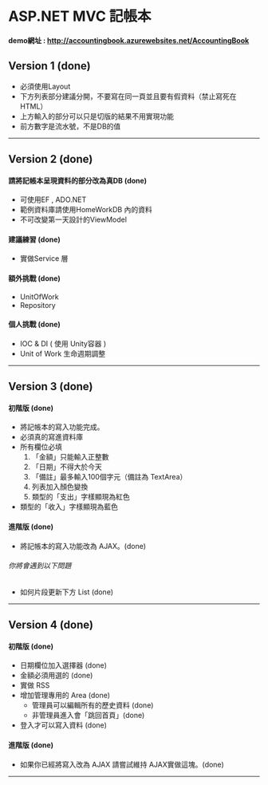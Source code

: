 # ASP.NET MVC 記帳本

#### demo網址 : <a href="http://accountingbook.azurewebsites.net/AccountingBook" target="_blank">http://accountingbook.azurewebsites.net/AccountingBook</a>

## Version 1 (done)

* 必須使用Layout
* 下方列表部分建議分開，不要寫在同一頁並且要有假資料（禁止寫死在HTML）
* 上方輸入的部分可以只是切版的結果不用實現功能
* 前方數字是流水號，不是DB的值

---

## Version 2 (done)

#### 請將記帳本呈現資料的部分改為真DB (done)

* 可使用EF , ADO.NET
* 範例資料庫請使用HomeWorkDB 內的資料
* 不可改變第一天設計的ViewModel

#### 建議練習 (done)

* 實做Service 層

####  額外挑戰 (done)

* UnitOfWork
* Repository

#### 個人挑戰 (done)

* IOC & DI ( 使用 Unity容器 )
* Unit of Work 生命週期調整

---

## Version 3 (done)

#### 初階版 (done)
* 將記帳本的寫入功能完成。
* 必須真的寫進資料庫
* 所有欄位必填
  1. 「金額」只能輸入正整數
  2. 「日期」不得大於今天
  3. 「備註」最多輸入100個字元（備註為 TextArea）
  4. 列表加入顏色變換
  5. 類型的「支出」字樣顯現為紅色
* 類型的「收入」字樣顯現為藍色

#### 進階版 (done)
* 將記帳本的寫入功能改為 AJAX。(done)
###### 你將會遇到以下問題 
* 如何片段更新下方 List (done)

---

## Version 4 (done)

#### 初階版 (done)
* 日期欄位加入選擇器 (done)
* 金額必須用選的 (done)
* 實做 RSS
* 增加管理專用的 Area (done)
  * 管理員可以編輯所有的歷史資料 (done)
  * 非管理員進入會「跳回首頁」(done)
* 登入才可以寫入資料 (done)

#### 進階版 (done)
* 如果你已經將寫入改為 AJAX 請嘗試維持 AJAX實做這塊。(done)

---